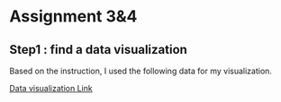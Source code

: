 # Assignment 3&4</br>

## Step1 : find a data visualization
Based on the instruction, I used the following data for my visualization.

[Data visualization Link](https://www.ustravel.org/system/files/media_root/document/Research_Fact-Sheet_US-Travel-and-Tourism-Overview.pdf)
